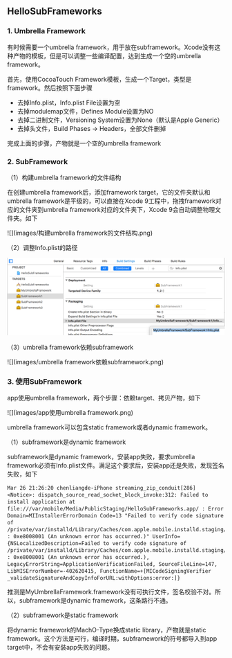 ## HelloSubFrameworks

### 1. Umbrella Framework

有时候需要一个umbrella framework，用于放在subframework。Xcode没有这种产物的模板，但是可以调整一些编译配置，达到生成一个空的umbrella framework。

首先，使用CocoaTouch Framework模板，生成一个Target，类型是framework。然后按照下面步骤

* 去掉Info.plist，Info.plist File设置为空
* 去掉modulemap文件，Defines Module设置为NO
* 去掉二进制文件，Versioning System设置为None（默认是Apple Generic）
* 去掉头文件，Build Phases -> Headers，全部文件删掉

完成上面的步骤，产物就是一个空的umbrella framework

### 2. SubFramework

（1）构建umbrella framework的文件结构

在创建umbrella framework后，添加framework target，它的文件夹默认和umbrella framework是平级的，可以直接在Xcode 9工程中，拖拽framework对应的文件夹到umbrella framework对应的文件夹下，Xcode 9会自动调整物理文件夹。如下

![](images/构建umbrella framework的文件结构.png)

（2）调整Info.plist的路径

![](images/调整Info.plist的路径.png)

（3）umbrella framework依赖subframework

![](images/umbrella framework依赖subframework.png)

### 3. 使用SubFramework

app使用umbrella framework，两个步骤：依赖target、拷贝产物，如下

![](images/app使用umbrella framework.png)

umbrella framework可以包含static framework或者dynamic framework。

（1）subframework是dynamic framework

subframework是dynamic framework，安装app失败，要求umbrella framework必须有Info.plist文件。满足这个要求后，安装app还是失败，发现签名失败，如下

```
Mar 26 21:26:20 chenliangde-iPhone streaming_zip_conduit[286] <Notice>: dispatch_source_read_socket_block_invoke:312: Failed to install application at file:///var/mobile/Media/PublicStaging/HelloSubFrameworks.app/ : Error Domain=MIInstallerErrorDomain Code=13 "Failed to verify code signature of /private/var/installd/Library/Caches/com.apple.mobile.installd.staging/temp.6tSyP1/extracted/HelloSubFrameworks.app/Frameworks/MyUmbrellaFramework.framework : 0xe8008001 (An unknown error has occurred.)" UserInfo={NSLocalizedDescription=Failed to verify code signature of /private/var/installd/Library/Caches/com.apple.mobile.installd.staging/temp.6tSyP1/extracted/HelloSubFrameworks.app/Frameworks/MyUmbrellaFramework.framework : 0xe8008001 (An unknown error has occurred.), LegacyErrorString=ApplicationVerificationFailed, SourceFileLine=147, LibMISErrorNumber=-402620415, FunctionName=+[MICodeSigningVerifier _validateSignatureAndCopyInfoForURL:withOptions:error:]}
```

推测是MyUmbrellaFramework.framework没有可执行文件，签名校验不对。所以，subframework是dynamic framework，这条路行不通。

（2）subframework是static framework

将dynamic framework的MachO-Type换成static library，产物就是static framework。这个方法是可行，编译时期，subframework的符号都导入到app target中，不会有安装app失败的问题。

